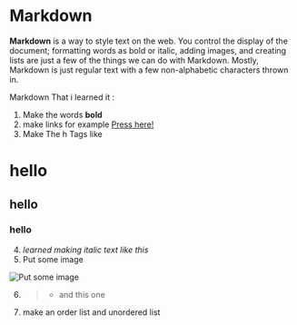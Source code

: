 # Markdown

**Markdown** is a way to style text on the web. You control the display of the document; formatting words as bold or italic, adding images, and creating lists are just a few of the things we can do with Markdown. Mostly, Markdown is just regular text with a few non-alphabetic characters thrown in.

Markdown That i learned it :

1. Make the words **bold**
2. make links for example [Press here!](http://google.com)
3. Make The h Tags like 
# hello 
## hello 
### hello

4. *learned making italic text like this*
5. Put some image 

![Put some image](https://mena-innovation.com/2019/wp-content/uploads/2019/08/LUCT-600x400.jpg)

6. > - and this one
7. make an order list and unordered list

